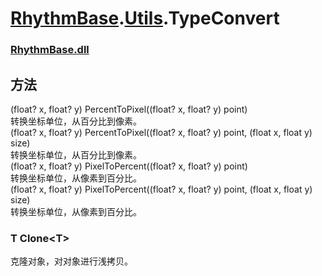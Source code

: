 # [RhythmBase](../../RadiationTherapy.md).[Utils](../namespace/Utils.md).TypeConvert  




### [RhythmBase.dll](../assembly/RhythmBase.md)  
  


## 方法  
  
(float? x, float? y) PercentToPixel((float? x, float? y) point)  
转换坐标单位，从百分比到像素。  
(float? x, float? y) PercentToPixel((float? x, float? y) point, (float x, float y) size)  
转换坐标单位，从百分比到像素。  
(float? x, float? y) PixelToPercent((float? x, float? y) point)  
转换坐标单位，从像素到百分比。  
(float? x, float? y) PixelToPercent((float? x, float? y) point, (float x, float y) size)  
转换坐标单位，从像素到百分比。  




### T Clone\<T\>  

克隆对象，对对象进行浅拷贝。